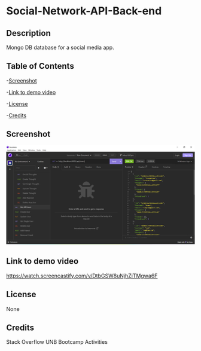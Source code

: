 # Social-Network-API-Back-end

  ## Description
  
  Mongo DB database for a social media app.
  
  ## Table of Contents
  
  -[Screenshot](#screenshot)

  -[Link to demo video](#link-to-demo-video)

  -[License](#license)

  -[Credits](#credits)
  
  ## Screenshot
  
  ![Screenshot](./screenshot.png)
  
  ## Link to demo video
  
  https://watch.screencastify.com/v/DtbGSW8uNjhZiTMgwa6F
  
  ## License
  
  None

  ## Credits
  
  Stack Overflow
  UNB Bootcamp Activities

